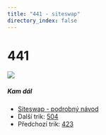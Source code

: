```yaml
---
title: "441 - siteswap"
directory_index: false
---
```


# 441

![](/animace/siteswap/441.gif)

##### Kam dál

- [Siteswap - podrobný návod](/siteswap.html "Podrobné vysvětlení siteswapů..")
- Další trik: [504](504.html "Siteswap 504")
- Předchozí trik: [423](423.html "Siteswap 423")

